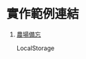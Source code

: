 # 實作範例連結

1. [農場備忘](https://eden90267.github.io/hex-js/ch10/localstorage-hwTalk/)

    LocalStorage

